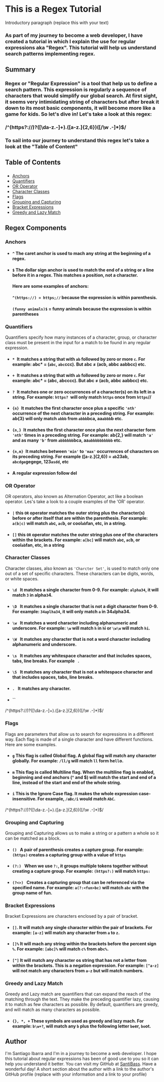 # This is a Regex Tutorial
Introductory paragraph (replace this with your text)

### As part of my journey to become a web developer, I have created a tutorial in which I explain the use for regular expressions aka "Regex". This tutorial will help us understand search patterns implementing regex. 


## Summary
### Regex or "Regular Expression" is a tool that help us to define a search pattern. This expression is regularly a sequence of characters that would simplify our global search. At first sight, it seems very intimidating string of characters but after break it down to its most basic components, it will become more like a game for kids. So let's dive in! Let's take a look at this regex:
### /^(https?:\/\/)?([\da-z\.-]+)\.([a-z\.]{2,6})([\/\w \.-]*)$/
### To sail into our journey to understand this regex let's take a look at the "Table of Content"


## Table of Contents
### 
- [Anchors](#anchors)
- [Quantifiers](#quantifiers)
- [OR Operator](#or-operator)
- [Character Classes](#character-classes)
- [Flags](#flags)
- [Grouping and Capturing](#grouping-and-capturing)
- [Bracket Expressions](#bracket-expressions)
- [Greedy and Lazy Match](#greedy-and-lazy-match)

## Regex Components

### Anchors
- #### `^` The caret anchor is used to mach any string at the beginning of a regex.
- #### `$` The dollar sign anchor is used to match the end of a string or a line before it in a regex. This matches a position, not a character.
    #### Here are some examples of anchors:
    #### `^(https://) = https;//` because the expression is within parenthesis.
    #### `(funny animals)$` = funny animals because the expression is within parentheses   

### Quantifiers
Quantifiers specify how many instances of a character, group, or character class must be present in the input for a match to be found in any regular expression.
- ####  `* `It matches a string that with `ab` followed by zero or more `c`. For example: abc* = (`abc`, `abc`ccc). But abc ≠ (acb, abbc aabbcc) etc.
- ####  `+ `It matches a string that with `ab` followed by zero or more `c`. For example: abc* = (abc, abcccc). But abc ≠ (acb, abbc aabbcc) etc.
- ####  `? `It matches one or zero occurrences of a character(s) on its left in a string. For example: `https? `will only match `https` once from `https`//
- ####  `{n} `It matches the first character once plus a specific `'nth'` occurrence of the next character in a preceding string. For example: ab{3} will only match `abbb` from `abbb`bca, aa`abbb`b etc.
- ####  `{n,} `It matches the first character once plus the next character form `'nth'` times in a preceding string. For example: ab{2,} will match `'a' `and as many `'b'` from `abbbbbb`bca, aa`abbbbbbbbbb` etc.
- ####  `{n,m} `It matches between `'min'` to `'max'` occurrences of characters on its preceding string. For example ([a-z\.]{2,6}) = `ab`23ab, `abcdge`gegege, 123`asdd`, etc 
- #### A regular expression follow del

### OR Operator
OR operators, also known as Alternation Operator, act like a boolean operator. Les's take a look to a couple examples of the 'OR' operator.

- #### `|` this `OR` operator matches the outer string plus the character(s) before or after itself that are within the parenthesis. For example: `a(b|c)` will match `ab`c, `ac`b, or cool`ab`fan, etc, in a string.
- #### `[]` this `OR` operator matches the outer string plus one of the characters within the brackets. For example: `a[bc]` will match `ab`c, `ac`b, or cool`ab`fan, etc, in a string 


### Character Classes
Character classes, also known as `'Charcter Set'`, is used to match only one out of a set of specific characters. These characters can be digits, words, or white spaces.
- #### `\d ` It matches a single character from 0-9.  For example: `alpha34`, it will match `3` in alpha`3`4.
- #### `\D ` It matches a single character that is not a digit character from 0-9.  For example: `34aplha34`, it will only match `a` in 34`a`lpha34.
- #### `\w ` It matches a word character including alphanumeric and underscore. For example: `\w`  will match  `h` in   `h`i or `\w\w` will match `hi`.
- #### `\W ` It matches any character that is not a word character including alphanumeric and underscore.
- #### `\s ` It matches any whitespace character and that includes spaces, tabs, line breaks. For example ` `.
- #### `\S ` It matches any character that is not a whitespace character and that includes spaces, tabs, line breaks.
- #### `. ` It matches any character.
- #### ``
/^(https?:\/\/)?([\da-z\.-]+)\.([a-z\.]{2,6})([\/\w \.-]*)$/
### Flags
Flags  are parameters that allow us to search for expressions in a different way. Each flag is made of a single character and have different functions. Here are some examples.

- #### `g` This flag is called Global flag. A global flag will match any character globally. For example: `/ll/g` will match `ll` form he`ll`o.
- #### `m` This flag is called Multiline flag. When the multiline flag is enabled, beginning and end anchors (^ and $) will match the start and end of a line, instead of the start and end of the whole string.
- #### `i` This is the Ignore Case flag. It makes the whole expression case-insensitive. For example, `/aBc/i` would match `AbC`.
/^(https?:\/\/)?([\da-z\.-]+)\.([a-z\.]{2,6})([\/\w \.-]*)$/
### Grouping and Capturing
Grouping and Capturing allows us to make a string or a pattern a whole so it can be matched as a block.
- #### `() ` A pair of parenthesis creates a capture group.  For example: `(https)` creates a capturing group with a value of `https`
- #### `(?:) ` When we use `?:`, it groups multiple tokens together without creating a capture group. For example: `(https?:)` will match `https:`
- #### `(?<>) ` Creates a capturing group that can be referenced via the specified name. For example: `a(?:<fun>bc)` will match `abc` with the group name of fun.


### Bracket Expressions
Bracket Expressions are characters enclosed by a pair of bracket.
- #### `[]`. It will match any single character within the pair of brackets. For example: `[a-z]` will match any character from `a` to `z`.
- #### `[]%` It will mach any string within the brackets before the percent sign `%`. For example: `[abc]%` will match `c%` from ab`c%`.
- #### `[^]` It will match any character os string that has not a letter from within the brackets. This is a negation expression. For example: `[^a-z]` will not match any characters from `a-z` but will match numbers.



### Greedy and Lazy Match
Greedy and Lazy match are quantifiers that can expand the reach of the matching through the text. They make the preceding quantifier lazy, causing it to match as few characters as possible. By default, quantifiers are greedy, and will match as many characters as possible.
- #### `{}, *, +` These symbols are used as greedy and lazy mach. For example: `b\w+?`, will match any `b` plus the following letter `be`er, `bo`ot.

## Author

I'm Santiago Ibarra and I'm in a journey to become a web developer. I hope this tutorial about regular expressions has been of good use to you so it can help you understand it better. You can visit my GitHub at [SantiBass](https://github.com/SantiBass).
Have a wonderful day!
A short section about the author with a link to the author's GitHub profile (replace with your information and a link to your profile)
